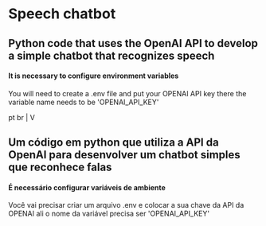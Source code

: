 # Speech chatbot

## Python code that uses the OpenAI API to develop a simple chatbot that recognizes speech

#### It is necessary to configure environment variables
You will need to create a .env file and put your OPENAI API key there
the variable name needs to be 'OPENAI_API_KEY'

pt br |
      V

## Um código em python que utiliza a API da OpenAI para desenvolver um chatbot simples que reconhece falas

#### É necessário configurar variáveis de ambiente
Você vai precisar criar um arquivo .env e colocar a sua chave da API da OPENAI ali
o nome da variável precisa ser 'OPENAI_API_KEY'
